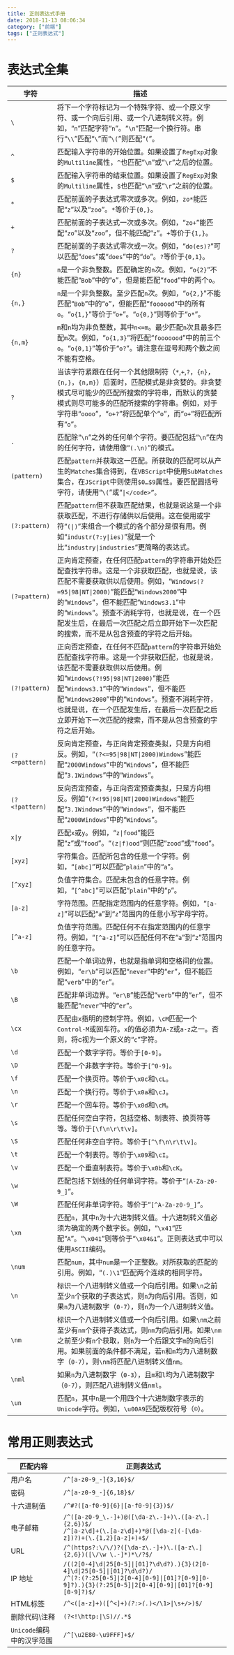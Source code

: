 ```yaml
---
title: 正则表达式手册
date: 2018-11-13 08:06:34
category: ["前端"]
tags: ["正则表达式"]
---
```


# 表达式全集 #

<!--more-->

| 字符 | 描述 |
|-----|------|
|`\`|将下一个字符标记为一个特殊字符、或一个原义字符、或一个向后引用、或一个八进制转义符。例如，“`n`”匹配字符“`n`”。“`\n`”匹配一个换行符。串行“`\\`”匹配“`\`”而“`\(`”则匹配“`(`”。|
|`^`|匹配输入字符串的开始位置。如果设置了`RegExp`对象的`Multiline`属性，`^`也匹配“`\n`”或“`\r`”之后的位置。|
|`$`|匹配输入字符串的结束位置。如果设置了`RegExp`对象的`Multiline`属性，`$`也匹配“`\n`”或“`\r`”之前的位置。|
|`*`|匹配前面的子表达式零次或多次。例如，`zo*`能匹配“`z`”以及“`zoo`”。`*`等价于`{0,}`。|
|`+`|匹配前面的子表达式一次或多次。例如，“`zo+`”能匹配“`zo`”以及“`zoo`”，但不能匹配“`z`”。`+`等价于`{1,}`。|
|`?`|匹配前面的子表达式零次或一次。例如，“`do(es)?`”可以匹配“`does`”或“`does`”中的“`do`”。`?`等价于`{0,1}`。|
|`{n}`|`n`是一个非负整数。匹配确定的`n`次。例如，“`o{2}`”不能匹配“`Bob`”中的“`o`”，但是能匹配“`food`”中的两个`o`。|
|`{n,}`|`n`是一个非负整数。至少匹配`n`次。例如，“`o{2,}`”不能匹配“`Bob`”中的“`o`”，但能匹配“`foooood`”中的所有`o`。“`o{1,}`”等价于“`o+`”。“`o{0,}`”则等价于“`o*`”。|
|`{n,m}`|`m`和`n`均为非负整数，其中`n<=m`。最少匹配`n`次且最多匹配`m`次。例如，“`o{1,3}`”将匹配“`fooooood`”中的前三个`o`。“`o{0,1}`”等价于“`o?`”。请注意在逗号和两个数之间不能有空格。|
|`?`|当该字符紧跟在任何一个其他限制符（`*`,`+`,`?`，`{n}`，`{n,}`，`{n,m}`）后面时，匹配模式是非贪婪的。非贪婪模式尽可能少的匹配所搜索的字符串，而默认的贪婪模式则尽可能多的匹配所搜索的字符串。例如，对于字符串“`oooo`”，“`o+?`”将匹配单个“`o`”，而“`o+`”将匹配所有“`o`”。|
|`.`|匹配除“`\n`”之外的任何单个字符。要匹配包括“`\n`”在内的任何字符，请使用像“`(.\n)`”的模式。|
|`(pattern)`|匹配`pattern`并获取这一匹配。所获取的匹配可以从产生的`Matches`集合得到，在`VBScript`中使用`SubMatches`集合，在`JScript`中则使用`$0…$9`属性。要匹配圆括号字符，请使用“`\(`”或“<code>&#124;\</code>”。|
|`(?:pattern)`|匹配`pattern`但不获取匹配结果，也就是说这是一个非获取匹配，不进行存储供以后使用。这在使用或字符“<code>(&#124;)</code>”来组合一个模式的各个部分是很有用。例如“<code>industr(?:y&#124;ies)</code>”就是一个比“<code>industry&#124;industries</code>”更简略的表达式。|
|`(?=pattern)`|正向肯定预查，在任何匹配`pattern`的字符串开始处匹配查找字符串。这是一个非获取匹配，也就是说，该匹配不需要获取供以后使用。例如，“<code>Windows(?=95&#124;98&#124;NT&#124;2000)</code>”能匹配“`Windows2000`”中的“`Windows`”，但不能匹配“`Windows3.1`”中的“`Windows`”。预查不消耗字符，也就是说，在一个匹配发生后，在最后一次匹配之后立即开始下一次匹配的搜索，而不是从包含预查的字符之后开始。|
|`(?!pattern)`|正向否定预查，在任何不匹配`pattern`的字符串开始处匹配查找字符串。这是一个非获取匹配，也就是说，该匹配不需要获取供以后使用。例如“<code>Windows(?!95&#124;98&#124;NT&#124;2000)</code>”能匹配“`Windows3.1`”中的“`Windows`”，但不能匹配“`Windows2000`”中的“`Windows`”。预查不消耗字符，也就是说，在一个匹配发生后，在最后一次匹配之后立即开始下一次匹配的搜索，而不是从包含预查的字符之后开始。|
|`(?<=pattern)`|反向肯定预查，与正向肯定预查类拟，只是方向相反。例如，“<code>(?<=95&#124;98&#124;NT&#124;2000)Windows</code>”能匹配“`2000Windows`”中的“`Windows`”，但不能匹配“`3.1Windows`”中的“`Windows`”。|
|`(?<!pattern)`|反向否定预查，与正向否定预查类拟，只是方向相反。例如“<code>(?<!95&#124;98&#124;NT&#124;2000)Windows</code>”能匹配“`3.1Windows`”中的“`Windows`”，但不能匹配“`2000Windows`”中的“`Windows`”。|
|<code>x&#124;y</code>|匹配`x`或`y`。例如，“<code>z&#124;food</code>”能匹配“`z`”或“`food`”。“<code>(z&#124;f)ood</code>”则匹配“`zood`”或“`food`”。|
|`[xyz]`|字符集合。匹配所包含的任意一个字符。例如，“`[abc]`”可以匹配“`plain`”中的“`a`”。|
|`[^xyz]`|负值字符集合。匹配未包含的任意字符。例如，“`[^abc]`”可以匹配“`plain`”中的“`p`”。|
|`[a-z]`|字符范围。匹配指定范围内的任意字符。例如，“`[a-z]`”可以匹配“`a`”到“`z`”范围内的任意小写字母字符。|
|`[^a-z]`|负值字符范围。匹配任何不在指定范围内的任意字符。例如，“`[^a-z]`”可以匹配任何不在“`a`”到“`z`”范围内的任意字符。|
|`\b`|匹配一个单词边界，也就是指单词和空格间的位置。例如，“`er\b`”可以匹配“`never`”中的“`er`”，但不能匹配“`verb`”中的“`er`”。|
|`\B`|匹配非单词边界。“`er\B`”能匹配“`verb`”中的“`er`”，但不能匹配“`never`”中的“`er`”。|
|`\cx`|匹配由`x`指明的控制字符。例如，`\cM`匹配一个`Control-M`或回车符。`x`的值必须为`A-Z`或`a-z`之一。否则，将c视为一个原义的“`c`”字符。|
|`\d`|匹配一个数字字符。等价于`[0-9]`。|
|`\D`|匹配一个非数字字符。等价于`[^0-9]`。|
|`\f`|匹配一个换页符。等价于`\x0c`和`\cL`。|
|`\n`|匹配一个换行符。等价于`\x0a`和`\cJ`。|
|`\r`|匹配一个回车符。等价于`\x0d`和`\cM`。|
|`\s`|匹配任何空白字符，包括空格、制表符、换页符等等。等价于`[\f\n\r\t\v]`。|
|`\S`|匹配任何非空白字符。等价于`[^\f\n\r\t\v]`。|
|`\t`|匹配一个制表符。等价于`\x09`和`\cI`。|
|`\v`|匹配一个垂直制表符。等价于`\x0b`和`\cK`。|
|`\w`|匹配包括下划线的任何单词字符。等价于“`[A-Za-z0-9_]`”。|
|`\W`|匹配任何非单词字符。等价于“`[^A-Za-z0-9_]`”。|
|`\xn`|匹配`n`，其中`n`为十六进制转义值。十六进制转义值必须为确定的两个数字长。例如，“`\x41`”匹配“`A`”。“`\x041`”则等价于“`\x04&1`”。正则表达式中可以使用`ASCII`编码。|
|`\num`|匹配`num`，其中`num`是一个正整数。对所获取的匹配的引用。例如，“`(.)\1`”匹配两个连续的相同字符。|
|`\n`|标识一个八进制转义值或一个向后引用。如果`\n`之前至少`n`个获取的子表达式，则`n`为向后引用。否则，如果`n`为八进制数字（`0-7`），则`n`为一个八进制转义值。|
|`\nm`|标识一个八进制转义值或一个向后引用。如果`\nm`之前至少有`nm`个获得子表达式，则`nm`为向后引用。如果`\nm`之前至少有`n`个获取，则`n`为一个后跟文字`m`的向后引用。如果前面的条件都不满足，若`n`和`m`均为八进制数字（`0-7`），则`\nm`将匹配八进制转义值`nm`。|
|`\nml`|如果`n`为八进制数字（`0-3`），且`m`和`l`均为八进制数字（`0-7`），则匹配八进制转义值`nml`。|
|`\un`|匹配`n`，其中`n`是一个用四个十六进制数字表示的`Unicode`字符。例如，`\u00A9`匹配版权符号（`©`）。|

# 常用正则表达式 #

| 匹配内容 | 正则表达式 |
|-----|------|
|用户名|`/^[a-z0-9_-]{3,16}$/`|
|密码|`/^[a-z0-9_-]{6,18}$/`|
|十六进制值|<code>/^#?([a-f0-9]{6}&#124;[a-f0-9]{3})$/</code>|
|电子邮箱|`/^([a-z0-9_\.-]+)@([\da-z\.-]+)\.([a-z\.]{2,6})$/`<br>`/^[a-z\d]+(\.[a-z\d]+)*@([\da-z](-[\da-z])?)+(\.{1,2}[a-z]+)+$/`|
|URL|`/^(https?:\/\/)?([\da-z\.-]+)\.([a-z\.]{2,6})([\/\w \.-]*)*\/?$/`|
|IP 地址|<code>/((2[0-4]\d&#124;25[0-5]&#124;[01]?\d\d?)\.){3}(2[0-4]\d&#124;25[0-5]&#124;[01]?\d\d?)/</code><br><code>/^(?:(?:25[0-5]&#124;2[0-4][0-9]&#124;[01]?[0-9][0-9]?)\.){3}(?:25[0-5]&#124;2[0-4][0-9]&#124;[01]?[0-9][0-9]?)$/</code>|
|HTML标签|<code>/^<([a-z]+)([\^<]+)*(?:>(.*)<\/\1>&#124;\s+\/>)$/</code>|
|删除代码\\注释|<code>(?<!\http:&#124;\S)//.*$</code>|
|`Unicode`编码中的汉字范围|`/^[\u2E80-\u9FFF]+$/`|


  [1]: https://whjin.github.io/2018/10/31/%E6%AD%A3%E5%88%99%E8%A1%A8%E8%BE%BE%E5%BC%8F%E6%89%8B%E5%86%8C/
